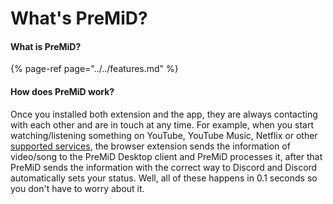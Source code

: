 # What's PreMiD?

#### What is PreMiD?

{% page-ref page="../../features.md" %}

#### How does PreMiD work?

Once you installed both extension and the app, they are always contacting with each other and are in touch at any time. For example, when you start watching/listening something on YouTube, YouTube Music, Netflix or other [supported services](../../support/services.md), the browser extension sends the information of video/song to the PreMiD Desktop client and PreMiD processes it, after that PreMiD sends the information with the correct way to Discord and Discord automatically sets your status. Well, all of these happens in 0.1 seconds so you don't have to worry about it.

